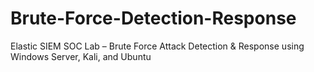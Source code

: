 # Brute-Force-Detection-Response
Elastic SIEM SOC Lab – Brute Force Attack Detection &amp; Response using Windows Server, Kali, and Ubuntu
